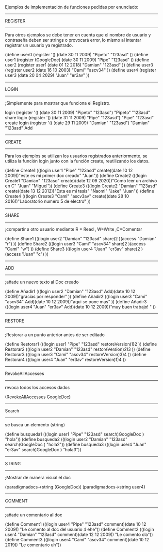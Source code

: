 Ejemplos de implementación de funciones pedidas por enunciado:
*******************************************************************
REGISTER
*******************************************************************
Para otros ejemplos se debe tener en cuenta que el nombre de usuario y contraseña
deben ser strings o provocará error, lo mismo al intentar registrar un usuario
ya registrado.

(define user0 (register '() (date 30 11 2009) "Pipeto" "123asd" ))
(define user1 (register (GoogleDoc) (date 30 11 2009) "Pipe" "123asd" ))
(define user2 (register user1 (date 01 12 2018) "Damian" "123asd" ))
(define user3 (register user2 (date 16 10 2003) "Cami" "ascv34" ))
(define user4 (register user3 (date 20 04 2029) "Juan" "er3av" ))
******************************************************************
LOGIN
*******************************************************************
;Simplemente para mostrar que funciona el Registro.

login (register '() (date 30 11 2009) "Pipeto" "123asd") "Pipeto" "123asd" share
login (register '() (date 31 11 2009) "Pipe" "123asd") "Pipe" "123asd" create
login (register '() (date 29 11 2009) "Damian" "123asd") "Damian" "123asd" Add

*******************************************************************
CREATE
*******************************************************************
Para los ejemplos se utilizan los usuarios registrados anteriormente, se utiliza la función login junto con la función create,
reutilizando los datos.

(define Create1 (((login user1 "Pipe" "123asd" create)(date 10 12 2009))"este es mi primer doc creado"  "Juan"))
(define Create2 (((login Create1 "Damian" "123asd" create)(date 12 09 2020))"Como leer un archivo en C" "Juan" "Miguel"))
(define Create3 (((login Create2 "Damian" "123asd" create)(date 13 12 2012))"Esta es mi tesis" "Naomi" "Jake" "Juan"))
(define Create4 (((login Create3 "Cami" "ascv3av" create)(date 28 10 2016))"Laboratorio numero 5 de electro" ))

********************************************************************
SHARE
******************************************************************
;compartir a otro usuario mediante R = Read , W=Write ,C=Comentar

(define Share1 (((login user2 "Damian" "123asd" share)2 )(access "Damian" "r") ))
(define Share2 (((login user3 "Cami" "ascv34" share)2 )(access "Cami" "w") ))
(define Share3 (((login user4 "Juan" "er3av"  share)2 )(access "Juan" "c") ))

**************************************************************************
ADD
**************************************************************************
;añade un nuevo texto al Doc creado

(define Añadir1 (((login user2 "Damian" "123asd" Add)(date 10 12 2009))"gracias por responder" ))
(define Añadir2 (((login user3 "Cami" "ascv34" Add)(date 10 12 2009))"aqui se pone mas" ))
(define Añadir3 (((login user4 "Juan" "er3av" Add)(date 10 12 2009))"muy buen trabajo! " ))

****************************************************************************
RESTORE
****************************************************************************
;Restorar a un punto anterior antes de ser editado

(define Restorar1 (((login user1 "Pipe" "123asd" restoreVersion)1)2 ))
(define Restorar2 (((login user2 "Damian" "123asd" restoreVersion)2)3 ))
(define Restorar3 (((login user3 "Cami" "ascv34" restoreVersion)3)4 ))
(define Restorar4 (((login user4 "Juan" "er3av" restoreVersion)1)4 ))

****************************************************************************
RevokeAllAccesses
****************************************************************************
revoca todos los accesos dados

(RevokeAllAccesses GoogleDoc)

****************************************************************************
Search
****************************************************************************
se busca un elemento (string)

(define busqueda1 (((login user1 "Pipe" "123asd" search)GoogleDoc ) "hola"))
(define busqueda2 (((login user2 "Damian" "123asd" search)GoogleDoc ) "hola2"))
(define busqueda3 (((login user4 "Juan" "er3av" search)GoogleDoc ) "hola3"))

****************************************************************************
STRING
****************************************************************************
;Mostrar de manera visual el doc

(paradigmadocs->string (GoogleDoc))
(paradigmadocs->string user4)

****************************************************************************
COMMENT
****************************************************************************
;añade un comentario al doc

(define Comment1 (((login user4 "Pipe" "123asd" comment)(date 10 12 2009)) "Le comento al doc del usuario 4 ehe"))
(define Comment2 (((login user4 "Damian" "123asd" comment)(date 12 12 2009)) "Le comento ola"))
(define Comment3 (((login user4 "Cami" "ascv34" comment)(date 10 12 2019)) "Le comentario uh"))
